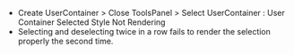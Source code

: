 * Create UserContainer > Close ToolsPanel > Select UserContainer : User Container Selected Style Not Rendering 
* Selecting and deselecting twice in a row fails to render the selection properly the second time.
